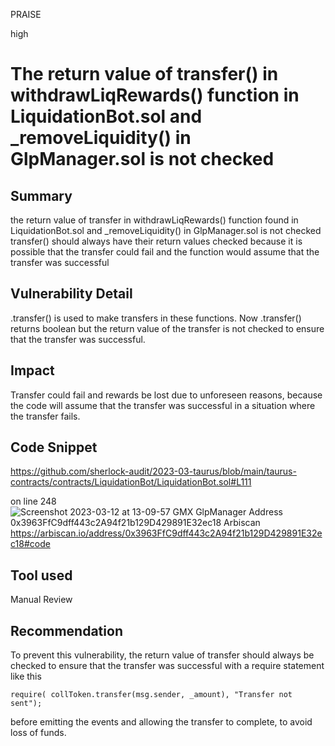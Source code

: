 PRAISE

high

# The return value of transfer() in withdrawLiqRewards() function in LiquidationBot.sol and _removeLiquidity() in GlpManager.sol is not checked

## Summary
the return value of transfer in withdrawLiqRewards() function found in LiquidationBot.sol and _removeLiquidity() in GlpManager.sol is not checked 
transfer() should always have their return values checked because it is possible that the transfer could fail and the function would assume that the transfer was successful

## Vulnerability Detail
.transfer() is used to make transfers in these functions. 
Now .transfer() returns boolean but the return value of the transfer is not checked to ensure that the transfer was successful.

## Impact
Transfer could fail and rewards be lost due to unforeseen reasons, because the code will assume that the transfer was successful in a situation where the transfer fails.

## Code Snippet
https://github.com/sherlock-audit/2023-03-taurus/blob/main/taurus-contracts/contracts/LiquidationBot/LiquidationBot.sol#L111

on line 248
![Screenshot 2023-03-12 at 13-09-57 GMX GlpManager Address 0x3963FfC9dff443c2A94f21b129D429891E32ec18 Arbiscan](https://user-images.githubusercontent.com/103859872/224543699-d37ac6c3-6df1-4931-83ac-feae63234d4c.png)
https://arbiscan.io/address/0x3963FfC9dff443c2A94f21b129D429891E32ec18#code

## Tool used

Manual Review

## Recommendation
To prevent this vulnerability, the return value of transfer should always be checked to ensure that the transfer was successful with a require statement like this
```solidity
require( collToken.transfer(msg.sender, _amount), "Transfer not sent");
```
before emitting the events and allowing the transfer to complete, to avoid loss of funds.